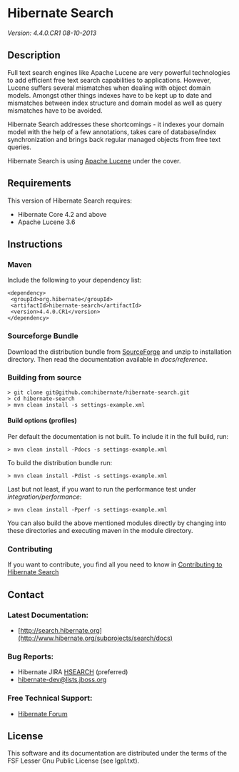 # Hibernate Search

*Version: 4.4.0.CR1 08-10-2013*

## Description

Full text search engines like Apache Lucene are very powerful technologies to add efficient free text search
capabilities to applications. However, Lucene suffers several mismatches when dealing with object domain models.
Amongst other things indexes have to be kept up to date and mismatches between index structure and domain model
as well as query mismatches have to be avoided.

Hibernate Search addresses these shortcomings - it indexes your domain model with the help of a few annotations,
takes care of database/index synchronization and brings back regular managed objects from free text queries.

Hibernate Search is using [Apache Lucene](http://lucene.apache.org/) under the cover.

## Requirements

This version of Hibernate Search requires:

* Hibernate Core 4.2 and above
* Apache Lucene 3.6

## Instructions

### Maven 

Include the following to your dependency list:

    <dependency>
     <groupId>org.hibernate</groupId>
     <artifactId>hibernate-search</artifactId>
     <version>4.4.0.CR1</version>
    </dependency>

### Sourceforge Bundle

Download the distribution bundle from [SourceForge](http://sourceforge.net/projects/hibernate/files/hibernate-search) and unzip to installation directory. Then read the documentation available in *docs/reference*.

### Building from source

    > git clone git@github.com:hibernate/hibernate-search.git
    > cd hibernate-search
    > mvn clean install -s settings-example.xml

#### Build options (profiles)

Per default the documentation is not built. To include it in the full build, run:

    > mvn clean install -Pdocs -s settings-example.xml

To build the distribution bundle run:

    > mvn clean install -Pdist -s settings-example.xml

Last but not least, if you want to run the performance test under _integration/performance_:

    > mvn clean install -Pperf -s settings-example.xml

You can also build the above mentioned modules directly by changing into these directories and executing maven in the
module directory.

### Contributing
    
If you want to contribute, you find all you need to know in [Contributing to Hibernate Search](http://community.jboss.org/wiki/ContributingtoHibernateSearch)

## Contact

### Latest Documentation:

* [http://search.hibernate.org](http://www.hibernate.org/subprojects/search/docs)

### Bug Reports:

* Hibernate JIRA [HSEARCH](https://hibernate.atlassian.net/browse/HSEARCH) (preferred)
* hibernate-dev@lists.jboss.org

### Free Technical Support:

* [Hibernate Forum](http://forum.hibernate.org/viewforum.php?f=9)

## License

This software and its documentation are distributed under the terms of the FSF Lesser Gnu Public License (see lgpl.txt).

